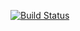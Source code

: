 [![Build Status](https://travis-ci.org/chrismullins/django_sample_project.svg?branch=master)](https://travis-ci.org/chrismullins/django_sample_project)
